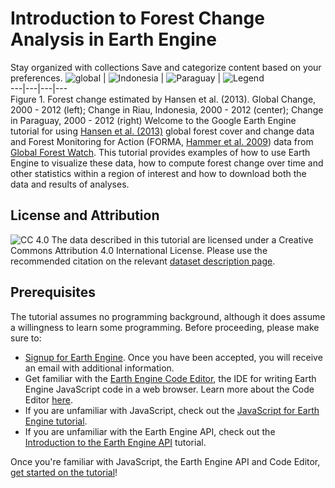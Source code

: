  
#  Introduction to Forest Change Analysis in Earth Engine
Stay organized with collections  Save and categorize content based on your preferences. 
![global](https://developers.google.com/static/earth-engine/images/Tutorial_hansen_011.png) |  ![Indonesia](https://developers.google.com/static/earth-engine/images/Tutorial_hansen_012.png) |  ![Paraguay](https://developers.google.com/static/earth-engine/images/Tutorial_hansen_013.png) |  ![Legend](https://developers.google.com/static/earth-engine/images/Tutorial_hansen_014.png)  
---|---|---|---  
Figure 1. Forest change estimated by Hansen et al. (2013). Global Change, 2000 - 2012 (left); Change in Riau, Indonesia, 2000 - 2012 (center); Change in Paraguay, 2000 - 2012 (right)
Welcome to the Google Earth Engine tutorial for using [Hansen et al. (2013)](http://www.sciencemag.org/content/342/6160/850) global forest cover and change data and Forest Monitoring for Action (FORMA, [Hammer et al. 2009](https://www.cgdev.org/sites/default/files/1423248_file_Hammer_Kraft_Wheeler_FORMA_FINAL.pdf)) data from [Global Forest Watch](http://www.globalforestwatch.org/). This tutorial provides examples of how to use Earth Engine to visualize these data, how to compute forest change over time and other statistics within a region of interest and how to download both the data and results of analyses.
## License and Attribution
![CC 4.0](https://developers.google.com/static/earth-engine/images/Tutorial_hansen_02_cc_license.png)
The data described in this tutorial are licensed under a Creative Commons Attribution 4.0 International License. Please use the recommended citation on the relevant [dataset description page](https://developers.google.com/earth-engine/datasets).
## Prerequisites
The tutorial assumes no programming background, although it does assume a willingness to learn some programming. Before proceeding, please make sure to:
  * [Signup for Earth Engine](https://signup.earthengine.google.com). Once you have been accepted, you will receive an email with additional information.
  * Get familiar with the [Earth Engine Code Editor](https://code.earthengine.google.com), the IDE for writing Earth Engine JavaScript code in a web browser. Learn more about the Code Editor [here](https://developers.google.com/earth-engine/guides/playground).
  * If you are unfamiliar with JavaScript, check out the [JavaScript for Earth Engine tutorial](https://developers.google.com/earth-engine/tutorials/tutorial_js_01).
  * If you are unfamiliar with the Earth Engine API, check out the [Introduction to the Earth Engine API](https://developers.google.com/earth-engine/tutorials/tutorial_api_01) tutorial.


Once you're familiar with JavaScript, the Earth Engine API and Code Editor, [get started on the tutorial](https://developers.google.com/earth-engine/tutorials/tutorial_forest_02)!
